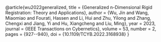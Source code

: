 @article{wu2022generalized,
	title        = {Generalized n-Dimensional Rigid Registration: Theory and Applications},
	author       = {Wu, Jin and Wang, Miaomiao and Fourati, Hassen and Li, Hui and Zhu, Yilong and Zhang, Chengxi and Jiang, Yi and Hu, Xiangcheng and Liu, Ming},
	year         = 2023,
	journal      = {IEEE Transactions on Cybernetics},
	volume       = 53,
	number       = 2,
	pages        = {927--940},
	doi          = {10.1109/TCYB.2022.3168938}
}